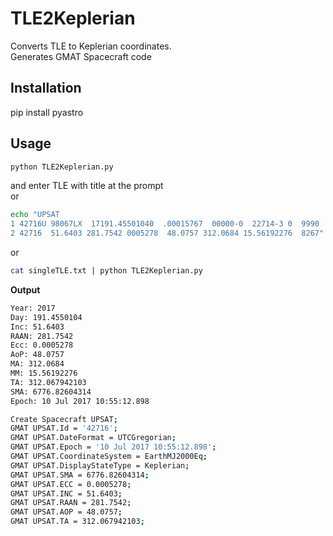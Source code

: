 # TLE2Keplerian

Converts TLE to Keplerian coordinates.  
Generates GMAT Spacecraft code

## Installation
pip install pyastro

## Usage
```bash
python TLE2Keplerian.py
```
and enter TLE with title at the prompt  
or
```bash
echo "UPSAT                   
1 42716U 98067LX  17191.45501040  .00015767  00000-0  22714-3 0  9990
2 42716  51.6403 281.7542 0005278  48.0757 312.0684 15.56192276  8267"| python TLE2Keplerian.py
```
or
```bash
cat singleTLE.txt | python TLE2Keplerian.py
```
**Output**
```bash
Year: 2017 
Day: 191.4550104 
Inc: 51.6403 
RAAN: 281.7542 
Ecc: 0.0005278
AoP: 48.0757 
MA: 312.0684 
MM: 15.56192276 
TA: 312.067942103 
SMA: 6776.82604314
Epoch: 10 Jul 2017 10:55:12.898

Create Spacecraft UPSAT;
GMAT UPSAT.Id = '42716';
GMAT UPSAT.DateFormat = UTCGregorian;
GMAT UPSAT.Epoch = '10 Jul 2017 10:55:12.898';
GMAT UPSAT.CoordinateSystem = EarthMJ2000Eq;
GMAT UPSAT.DisplayStateType = Keplerian;
GMAT UPSAT.SMA = 6776.82604314;
GMAT UPSAT.ECC = 0.0005278;
GMAT UPSAT.INC = 51.6403;
GMAT UPSAT.RAAN = 281.7542;
GMAT UPSAT.AOP = 48.0757;
GMAT UPSAT.TA = 312.067942103;
```

